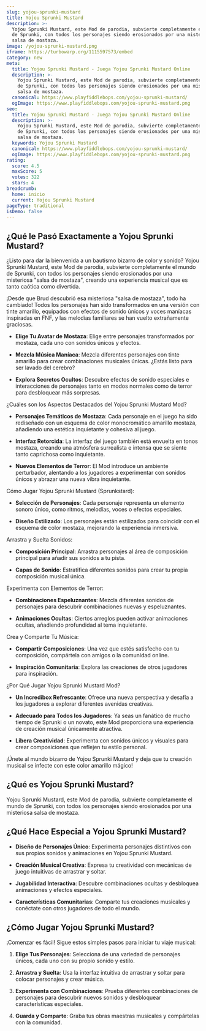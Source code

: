 ```yaml
---
slug: yojou-sprunki-mustard
title: Yojou Sprunki Mustard
description: >-
  Yojou Sprunki Mustard, este Mod de parodia, subvierte completamente el mundo
  de Sprunki, con todos los personajes siendo erosionados por una misteriosa
  salsa de mostaza.
image: /yojou-sprunki-mustard.png
iframe: https://turbowarp.org/1115597573/embed
category: new
meta:
  title: Yojou Sprunki Mustard - Juega Yojou Sprunki Mustard Online
  description: >-
    Yojou Sprunki Mustard, este Mod de parodia, subvierte completamente el mundo
    de Sprunki, con todos los personajes siendo erosionados por una misteriosa
    salsa de mostaza.
  canonical: https://www.playfiddlebops.com/yojou-sprunki-mustard/
  ogImage: https://www.playfiddlebops.com/yojou-sprunki-mustard.png
seo:
  title: Yojou Sprunki Mustard - Juega Yojou Sprunki Mustard Online
  description: >-
    Yojou Sprunki Mustard, este Mod de parodia, subvierte completamente el mundo
    de Sprunki, con todos los personajes siendo erosionados por una misteriosa
    salsa de mostaza.
  keywords: Yojou Sprunki Mustard
  canonical: https://www.playfiddlebops.com/yojou-sprunki-mustard/
  ogImage: https://www.playfiddlebops.com/yojou-sprunki-mustard.png
rating:
  score: 4.5
  maxScore: 5
  votes: 322
  stars: 4
breadcrumb:
  home: inicio
  current: Yojou Sprunki Mustard
pageType: traditional
isDemo: false
---
```


## ¿Qué le Pasó Exactamente a Yojou Sprunki Mustard?

¿Listo para dar la bienvenida a un bautismo bizarro de color y sonido? Yojou Sprunki Mustard, este Mod de parodia, subvierte completamente el mundo de Sprunki, con todos los personajes siendo erosionados por una misteriosa "salsa de mostaza", creando una experiencia musical que es tanto caótica como divertida.

¡Desde que Brud descubrió esa misteriosa "salsa de mostaza", todo ha cambiado! Todos los personajes han sido transformados en una versión con tinte amarillo, equipados con efectos de sonido únicos y voces maníacas inspiradas en FNF, y las melodías familiares se han vuelto extrañamente graciosas.

- **Elige Tu Avatar de Mostaza**: Elige entre personajes transformados por mostaza, cada uno con sonidos únicos y efectos.

- **Mezcla Música Maníaca**: Mezcla diferentes personajes con tinte amarillo para crear combinaciones musicales únicas. ¿Estás listo para ser lavado del cerebro?

- **Explora Secretos Ocultos**: Descubre efectos de sonido especiales e interacciones de personajes tanto en modos normales como de terror para desbloquear más sorpresas.

¿Cuáles son los Aspectos Destacados del Yojou Sprunki Mustard Mod?

- **Personajes Temáticos de Mostaza**: Cada personaje en el juego ha sido rediseñado con un esquema de color monocromático amarillo mostaza, añadiendo una estética inquietante y cohesiva al juego.

- **Interfaz Retorcida**: La interfaz del juego también está envuelta en tonos mostaza, creando una atmósfera surrealista e intensa que se siente tanto caprichosa como inquietante.

- **Nuevos Elementos de Terror**: El Mod introduce un ambiente perturbador, alentando a los jugadores a experimentar con sonidos únicos y abrazar una nueva vibra inquietante.

Cómo Jugar Yojou Sprunki Mustard (Sprunkstard):

- **Selección de Personajes**: Cada personaje representa un elemento sonoro único, como ritmos, melodías, voces o efectos especiales.

- **Diseño Estilizado**: Los personajes están estilizados para coincidir con el esquema de color mostaza, mejorando la experiencia inmersiva.

Arrastra y Suelta Sonidos:

- **Composición Principal**: Arrastra personajes al área de composición principal para añadir sus sonidos a tu pista.

- **Capas de Sonido**: Estratifica diferentes sonidos para crear tu propia composición musical única.

Experimenta con Elementos de Terror:

- **Combinaciones Espeluznantes**: Mezcla diferentes sonidos de personajes para descubrir combinaciones nuevas y espeluznantes.

- **Animaciones Ocultas**: Ciertos arreglos pueden activar animaciones ocultas, añadiendo profundidad al tema inquietante.

Crea y Comparte Tu Música:

- **Compartir Composiciones**: Una vez que estés satisfecho con tu composición, compártela con amigos o la comunidad online.

- **Inspiración Comunitaria**: Explora las creaciones de otros jugadores para inspiración.

¿Por Qué Jugar Yojou Sprunki Mustard Mod?

- **Un Incredibox Refrescante**: Ofrece una nueva perspectiva y desafía a los jugadores a explorar diferentes avenidas creativas.

- **Adecuado para Todos los Jugadores**: Ya seas un fanático de mucho tiempo de Sprunki o un novato, este Mod proporciona una experiencia de creación musical únicamente atractiva.

- **Libera Creatividad**: Experimenta con sonidos únicos y visuales para crear composiciones que reflejen tu estilo personal.

¡Únete al mundo bizarro de Yojou Sprunki Mustard y deja que tu creación musical se infecte con este color amarillo mágico!

## ¿Qué es Yojou Sprunki Mustard?

Yojou Sprunki Mustard, este Mod de parodia, subvierte completamente el mundo de Sprunki, con todos los personajes siendo erosionados por una misteriosa salsa de mostaza.

## ¿Qué Hace Especial a Yojou Sprunki Mustard?

- **Diseño de Personajes Único**: Experimenta personajes distintivos con sus propios sonidos y animaciones en Yojou Sprunki Mustard.

- **Creación Musical Creativa**: Expresa tu creatividad con mecánicas de juego intuitivas de arrastrar y soltar.

- **Jugabilidad Interactiva**: Descubre combinaciones ocultas y desbloquea animaciones y efectos especiales.

- **Características Comunitarias**: Comparte tus creaciones musicales y conéctate con otros jugadores de todo el mundo.

## ¿Cómo Jugar Yojou Sprunki Mustard?

¡Comenzar es fácil! Sigue estos simples pasos para iniciar tu viaje musical:

1. **Elige Tus Personajes**: Selecciona de una variedad de personajes únicos, cada uno con su propio sonido y estilo.

1. **Arrastra y Suelta**: Usa la interfaz intuitiva de arrastrar y soltar para colocar personajes y crear música.

1. **Experimenta con Combinaciones**: Prueba diferentes combinaciones de personajes para descubrir nuevos sonidos y desbloquear características especiales.

1. **Guarda y Comparte**: Graba tus obras maestras musicales y compártelas con la comunidad.